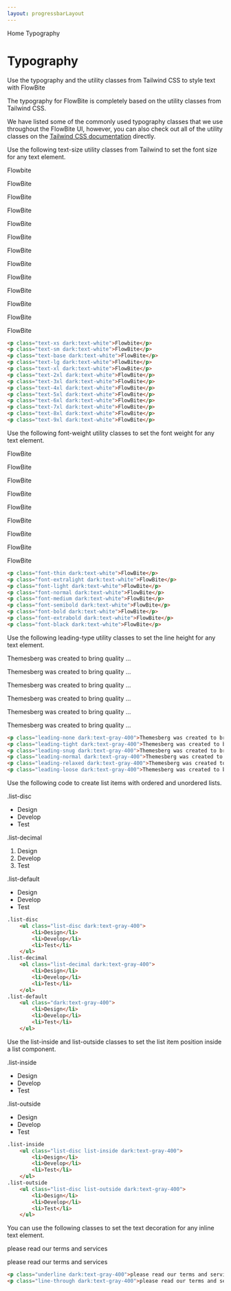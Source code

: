 ```yaml
---
layout: progressbarLayout
---
```


<script>
	import Htwo from '../utils/Htwo.svelte';
	import ExampleDiv from '../utils/ExampleDiv.svelte';
	import GitHubSource from '../utils/GitHubSource.svelte';
	import CompoDescription from '../utils/CompoDescription.svelte';
	import TableProp from '../utils/TableProp.svelte';
	import TableDefaultRow from '../utils/TableDefaultRow.svelte';
	import { Breadcrumb, BreadcrumbItem } from '$lib';
	import { Home } from 'svelte-heros';
</script>


<Breadcrumb>
	<BreadcrumbItem href="/" icon={Home} variation="solid">Home</BreadcrumbItem>
	<BreadcrumbItem>Typography</BreadcrumbItem>
</Breadcrumb>

<h1 class="text-3xl w-full dark:text-white pt-8 pb-4">Typography</h1>

<CompoDescription>Use the typography and the utility classes from Tailwind CSS to style text with FlowBite</CompoDescription>

The typography for FlowBite is completely based on the utility classes from Tailwind CSS.

We have listed some of the commonly used typography classes that we use throughout the FlowBite UI, however, you can also check out all of the utility classes on the <a class="link" href="https://tailwindcss.com/docs/font-family">Tailwind CSS documentation</a> directly.

<Htwo label="Font Size" />

Use the following text-size utility classes from Tailwind to set the font size for any text element.

<ExampleDiv>
	<p class="text-xs dark:text-white">Flowbite</p>
	<p class="text-sm dark:text-white">FlowBite</p>
	<p class="text-base dark:text-white">FlowBite</p>
	<p class="text-lg dark:text-white">FlowBite</p>
	<p class="text-xl dark:text-white">FlowBite</p>
	<p class="text-2xl dark:text-white">FlowBite</p>
	<p class="text-3xl dark:text-white">FlowBite</p>
	<p class="text-4xl dark:text-white">FlowBite</p>
	<p class="text-5xl dark:text-white">FlowBite</p>
	<p class="text-6xl dark:text-white">FlowBite</p>
	<p class="text-7xl dark:text-white">FlowBite</p>
	<p class="text-8xl dark:text-white">FlowBite</p>
	<p class="text-9xl dark:text-white">FlowBite</p>
</ExampleDiv>

```html
<p class="text-xs dark:text-white">Flowbite</p>
<p class="text-sm dark:text-white">FlowBite</p>
<p class="text-base dark:text-white">FlowBite</p>
<p class="text-lg dark:text-white">FlowBite</p>
<p class="text-xl dark:text-white">FlowBite</p>
<p class="text-2xl dark:text-white">FlowBite</p>
<p class="text-3xl dark:text-white">FlowBite</p>
<p class="text-4xl dark:text-white">FlowBite</p>
<p class="text-5xl dark:text-white">FlowBite</p>
<p class="text-6xl dark:text-white">FlowBite</p>
<p class="text-7xl dark:text-white">FlowBite</p>
<p class="text-8xl dark:text-white">FlowBite</p>
<p class="text-9xl dark:text-white">FlowBite</p>
```

<Htwo label="Font Weight " />

Use the following font-weight utility classes to set the font weight for any text element.

<ExampleDiv>
	<p class="font-thin dark:text-white">FlowBite</p>
	<p class="font-extralight dark:text-white">FlowBite</p>
	<p class="font-light dark:text-white">FlowBite</p>
	<p class="font-normal dark:text-white">FlowBite</p>
	<p class="font-medium dark:text-white">FlowBite</p>
	<p class="font-semibold dark:text-white">FlowBite</p>
	<p class="font-bold dark:text-white">FlowBite</p>
	<p class="font-extrabold dark:text-white">FlowBite</p>
	<p class="font-black dark:text-white">FlowBite</p>
</ExampleDiv>

```html
<p class="font-thin dark:text-white">FlowBite</p>
<p class="font-extralight dark:text-white">FlowBite</p>
<p class="font-light dark:text-white">FlowBite</p>
<p class="font-normal dark:text-white">FlowBite</p>
<p class="font-medium dark:text-white">FlowBite</p>
<p class="font-semibold dark:text-white">FlowBite</p>
<p class="font-bold dark:text-white">FlowBite</p>
<p class="font-extrabold dark:text-white">FlowBite</p>
<p class="font-black dark:text-white">FlowBite</p>
```

<Htwo label="Line Height" />

Use the following leading-type utility classes to set the line height for any text element.

<ExampleDiv>
	<p class="leading-none dark:text-gray-400">Themesberg was created to bring quality ...</p>
	<p class="leading-tight dark:text-gray-400">Themesberg was created to bring quality ...</p>
	<p class="leading-snug dark:text-gray-400">Themesberg was created to bring quality ...</p>
	<p class="leading-normal dark:text-gray-400">Themesberg was created to bring quality ...</p>
	<p class="leading-relaxed dark:text-gray-400">Themesberg was created to bring quality ...</p>
	<p class="leading-loose dark:text-gray-400">Themesberg was created to bring quality ...</p>
</ExampleDiv>

```html
<p class="leading-none dark:text-gray-400">Themesberg was created to bring quality ...</p>
<p class="leading-tight dark:text-gray-400">Themesberg was created to bring quality ...</p>
<p class="leading-snug dark:text-gray-400">Themesberg was created to bring quality ...</p>
<p class="leading-normal dark:text-gray-400">Themesberg was created to bring quality ...</p>
<p class="leading-relaxed dark:text-gray-400">Themesberg was created to bring quality ...</p>
<p class="leading-loose dark:text-gray-400">Themesberg was created to bring quality ...</p>
```

<Htwo label="Lists" />

Use the following code to create list items with ordered and unordered lists.

<ExampleDiv>
.list-disc
	<ul class="list-disc dark:text-gray-400">
		<li>Design</li>
		<li>Develop</li>
		<li>Test</li>
	</ul>
.list-decimal
	<ol class="list-decimal dark:text-gray-400">
		<li>Design</li>
		<li>Develop</li>
		<li>Test</li>
	</ol>
.list-default
	<ul class="dark:text-gray-400">
		<li>Design</li>
		<li>Develop</li>
		<li>Test</li>
	</ul>
</ExampleDiv>

```html
.list-disc
	<ul class="list-disc dark:text-gray-400">
		<li>Design</li>
		<li>Develop</li>
		<li>Test</li>
	</ul>
.list-decimal
	<ol class="list-decimal dark:text-gray-400">
		<li>Design</li>
		<li>Develop</li>
		<li>Test</li>
	</ol>
.list-default
	<ul class="dark:text-gray-400">
		<li>Design</li>
		<li>Develop</li>
		<li>Test</li>
	</ul>
```

<Htwo label="List position" />

Use the list-inside and list-outside classes to set the list item position inside a list component.

<ExampleDiv>
.list-inside
	<ul class="list-disc list-inside dark:text-gray-400">
		<li>Design</li>
		<li>Develop</li>
		<li>Test</li>
	</ul>
.list-outside
	<ul class="list-disc list-outside dark:text-gray-400">
		<li>Design</li>
		<li>Develop</li>
		<li>Test</li>
	</ul>
</ExampleDiv>

```html
.list-inside
	<ul class="list-disc list-inside dark:text-gray-400">
		<li>Design</li>
		<li>Develop</li>
		<li>Test</li>
	</ul>
.list-outside
	<ul class="list-disc list-outside dark:text-gray-400">
		<li>Design</li>
		<li>Develop</li>
		<li>Test</li>
	</ul>
```

<Htwo label="Text Decoration" />

You can use the following classes to set the text decoration for any inline text element.

<ExampleDiv>
<p class="underline dark:text-gray-400">please read our terms and services</p>
<p class="line-through dark:text-gray-400">please read our terms and services</p>
</ExampleDiv>

```html
<p class="underline dark:text-gray-400">please read our terms and services</p>
<p class="line-through dark:text-gray-400">please read our terms and services</p>
```


